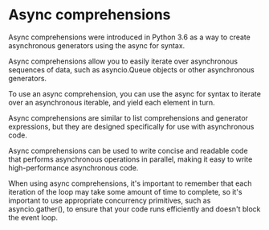 # Async comprehensions

Async comprehensions were introduced in Python 3.6 as a way to create asynchronous generators using the async for syntax.

Async comprehensions allow you to easily iterate over asynchronous sequences of data, such as asyncio.Queue objects or other asynchronous generators.

To use an async comprehension, you can use the async for syntax to iterate over an asynchronous iterable, and yield each element in turn.

Async comprehensions are similar to list comprehensions and generator expressions, but they are designed specifically for use with asynchronous code.

Async comprehensions can be used to write concise and readable code that performs asynchronous operations in parallel, making it easy to write high-performance asynchronous code.

When using async comprehensions, it's important to remember that each iteration of the loop may take some amount of time to complete, so it's important to use appropriate concurrency primitives, such as asyncio.gather(), to ensure that your code runs efficiently and doesn't block the event loop.
